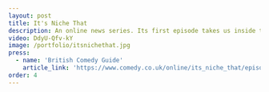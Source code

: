 ```yaml
---
layout: post
title: It's Niche That
description: An online news series. Its first episode takes us inside the UK's only clothes moth sanctuary.
video: DdyU-Qfv-kY
image: /portfolio/itsnichethat.jpg
press:
  - name: 'British Comedy Guide'
    article_link: 'https://www.comedy.co.uk/online/its_niche_that/episodes/1/1/'
order: 4
---
```


